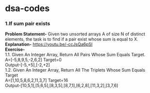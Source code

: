 # dsa-codes
### 1.If sum pair exists
**Problem Statement-** Given two unsorted arrays A of size N of distinct elements, the task is to find if a pair exist whose sum is equal to X. <br/>
**Explanation-** https://youtu.be/-ccJsQa6pSI <br/>
**Exercise-** <br/>
1.1. Given An Integer Array, Return All Pairs Whose Sum Equals Target.<br/>
    A=[-5,8,9,5,-2,6,2]  Target=0 <br/>
    Output-[-5,+5],[-2,+2] <br/>
1.2. Given An Integer Array, Return All The Triplets Whose Sum Equals Target <br/>
    A=[1,10,5,8,6,2,11,3,7] Target=16 <br/>
    Output-[10,5,1],[5,6,5],[8,3,5],[8,7,1],[6,2,8],[11,3,2],[3,7,6] <br/>



